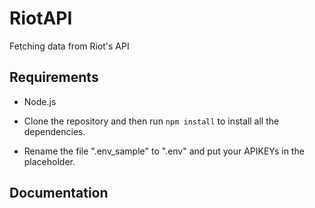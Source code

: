 # RiotAPI

Fetching data from Riot's API

## Requirements

-  Node.js
-  Clone the repository and then run `npm install` to install all the dependencies.

-  Rename the file ".env_sample" to ".env" and put your APIKEYs in the placeholder.

## Documentation
